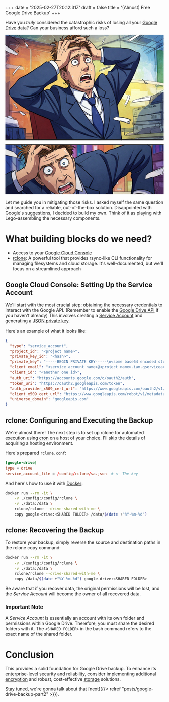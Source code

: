 +++
date = '2025-02-27T20:12:31Z'
draft = false
title = '(Almost) Free Google Drive Backup'
+++

Have you _truly_ considered the catastrophic risks of losing all your
 [Google Drive](https://drive.google.com/) data?
 Can your business afford such a loss?

![generate image in anime style where white collar in suit grabs his head because he realized that lost his reports](suit.jpg)

Let me guide you in mitigating those risks. I asked myself the same question
 and searched for a reliable, out-of-the-box solution. Disappointed with
 Google's suggestions, I decided to build my own. Think of it as playing with
 Lego-assembling the necessary components.

# What building blocks do we need?

- Access to your [Google Cloud Console](https://console.cloud.google.com/iam-admin/serviceaccounts)
- [rclone](https://rclone.org): A powerful tool that provides rsync-like CLI
  functionality for managing filesystems and cloud storage. It's
  well-documented, but we'll focus on a streamlined approach

## Google Cloud Console: Setting Up the Service Account

We'll start with the most crucial step: obtaining the necessary credentials to
 interact with the Google API. (Remember to enable the
 [Google Drive API](https://console.cloud.google.com/apis/library/drive.googleapis.com)
 if you haven't already) This involves creating a
 [Service Account](https://console.cloud.google.com/iam-admin/serviceaccounts)
 and generating a [JSON private key](https://developers.google.com/workspace/guides/create-credentials#create_credentials_for_a_service_account).

Here's an example of what it looks like:

```json
{
  "type": "service_account",
  "project_id": "<project name>",
  "private_key_id": "<hash>",
  "private_key": "-----BEGIN PRIVATE KEY-----\n<some base64 encoded stuff>\n-----END PRIVATE KEY-----\n",
  "client_email": "<service account name>@<project name>.iam.gserviceaccount.com",
  "client_id": "<another one id>",
  "auth_uri": "https://accounts.google.com/o/oauth2/auth",
  "token_uri": "https://oauth2.googleapis.com/token",
  "auth_provider_x509_cert_url": "https://www.googleapis.com/oauth2/v1/certs",
  "client_x509_cert_url": "https://www.googleapis.com/robot/v1/metadata/x509/<service account name>%40<project name>.iam.gserviceaccount.com",
  "universe_domain": "googleapis.com"
}
```

## rclone: Configuring and Executing the Backup

We're almost there! The next step is to set up rclone for automated execution
 using [cron](https://en.wikipedia.org/wiki/Cron) on a host of your choice.
 I'll skip the details of acquiring a hosting environment.

Here's prepared `rclone.conf`:

```toml
[google-drive]
type = drive
service_account_file = /config/rclone/sa.json  # <- The key
```

And here's how to use it with [Docker](https://docs.docker.com/desktop/):

```bash
docker run --rm -it \
    -v ./config:/config/rclone \
    -v ./data:/data \
    rclone/rclone --drive-shared-with-me \
    copy google-drive:<SHARED FOLDER> /data/$(date +"%Y-%m-%d")
```

## rclone: Recovering the Backup

To restore your backup, simply reverse the source and destination paths in the
 rclone copy command:

```bash
docker run --rm -it \
    -v ./config:/config/rclone \
    -v ./data:/data \
    rclone/rclone --drive-shared-with-me \
    copy /data/$(date +"%Y-%m-%d") google-drive:<SHARED FOLDER>
```

Be aware that if you recover data, the original permissions will be lost,
 and the _Service Account_ will become the owner of all recovered data.

### Important Note

A _Service Account_ is essentially an account with its own folder and
 permissions within Google Drive. Therefore, you must share the desired
 folders with it. The `<SHARED FOLDER>` in the bash command refers to
 the exact name of the shared folder.

# Conclusion

This provides a solid foundation for Google Drive backup. To enhance its
 enterprise-level security and reliability, consider implementing additional
 [encryption](https://rclone.org/crypt/) and robust, cost-effective
 [storage](https://rclone.org/s3/) solutions.

Stay tuned, we're gonna talk about that [next]({{< relref "posts/google-drive-backup-part2" >}}).

